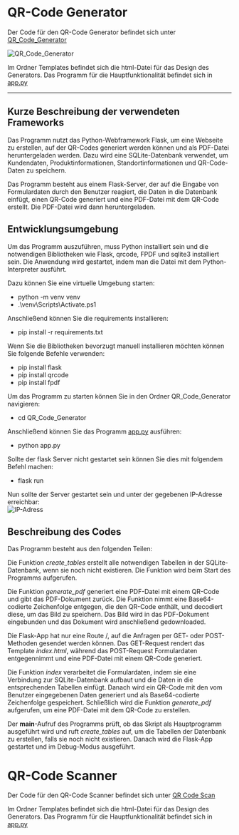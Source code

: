# QR-Code Generator
Der Code für den QR-Code Generator befindet sich unter [QR_Code_Generator](https://github.com/denisepostl/pacman/tree/main/QR_Code_Generator) 

![QR_Code_Generator](https://github.com/denisepostl/pacman/blob/main/img/qr_code_generator.png)

Im Ordner Templates befindet sich die html-Datei für das Design des Generators. 
Das Programm für die Hauptfunktionalität befindet sich in [app.py](https://github.com/denisepostl/pacman/blob/main/QR_Code_Generator/app.py)


-----------------------------------------------------------------------------------------------------------------------------------------------------------
## Kurze Beschreibung der verwendeten Frameworks
Das Programm nutzt das Python-Webframework Flask, um eine Webseite zu erstellen, auf der QR-Codes generiert werden können und als PDF-Datei heruntergeladen werden. Dazu wird eine SQLite-Datenbank verwendet, um Kundendaten, Produktinformationen, Standortinformationen und QR-Code-Daten zu speichern.

Das Programm besteht aus einem Flask-Server, der auf die Eingabe von Formulardaten durch den Benutzer reagiert, die Daten in die Datenbank einfügt, einen QR-Code generiert und eine PDF-Datei mit dem QR-Code erstellt. Die PDF-Datei wird dann heruntergeladen.

## Entwicklungsumgebung
Um das Programm auszuführen, muss Python installiert sein und die notwendigen Bibliotheken wie Flask, qrcode, FPDF und sqlite3 installiert sein. Die Anwendung wird gestartet, indem man die Datei mit dem Python-Interpreter ausführt.

Dazu können Sie eine virtuelle Umgebung starten:
  - python -m venv venv
  - .\venv\Scripts\Activate.ps1

Anschließend können Sie die requirements installieren:
  - pip install -r requirements.txt

Wenn Sie die Bibliotheken bevorzugt manuell installieren möchten können Sie folgende Befehle verwenden:
  - pip install flask
  - pip install qrcode
  - pip install fpdf

Um das Programm zu starten können Sie in den Ordner QR_Code_Generator navigieren:
  - cd QR_Code_Generator

Anschließend können Sie das Programm [app.py](https://github.com/denisepostl/pacman/blob/main/QR_Code_Generator/app.py) ausführen:
  - python app.py

Sollte der flask Server nicht gestartet sein können Sie dies mit folgendem Befehl machen:
  - flask run 

Nun sollte der Server gestartet sein und unter der gegebenen IP-Adresse erreichbar: <br>
![IP-Adress](https://github.com/denisepostl/pacman/blob/main/img/server.png)

## Beschreibung des Codes
Das Programm besteht aus den folgenden Teilen:

Die Funktion *create_tables* erstellt alle notwendigen Tabellen in der SQLite-Datenbank, wenn sie noch nicht existieren. Die Funktion wird beim Start des Programms aufgerufen.

Die Funktion *generate_pdf* generiert eine PDF-Datei mit einem QR-Code und gibt das PDF-Dokument zurück. Die Funktion nimmt eine Base64-codierte Zeichenfolge entgegen, die den QR-Code enthält, und decodiert diese, um das Bild zu speichern. Das Bild wird in das PDF-Dokument eingebunden und das Dokument wird anschließend gedownloaded.

Die Flask-App hat nur eine Route /, auf die Anfragen per GET- oder POST-Methoden gesendet werden können. Das GET-Request rendert das Template *index.html*, während das POST-Request Formulardaten entgegennimmt und eine PDF-Datei mit einem QR-Code generiert.

Die Funktion *index* verarbeitet die Formulardaten, indem sie eine Verbindung zur SQLite-Datenbank aufbaut und die Daten in die entsprechenden Tabellen einfügt. Danach wird ein QR-Code mit den vom Benutzer eingegebenen Daten generiert und als Base64-codierte Zeichenfolge gespeichert. Schließlich wird die Funktion *generate_pdf* aufgerufen, um eine PDF-Datei mit dem QR-Code zu erstellen.

Der __main__-Aufruf des Programms prüft, ob das Skript als Hauptprogramm ausgeführt wird und ruft *create_tables* auf, um die Tabellen der Datenbank zu erstellen, falls sie noch nicht existieren. Danach wird die Flask-App gestartet und im Debug-Modus ausgeführt.

# QR-Code Scanner
Der Code für den QR-Code Scanner befindet sich unter [QR Code Scan](https://github.com/denisepostl/pacman/tree/main/QR_Code_Scan)

Im Ordner Templates befindet sich die html-Datei für das Design des Generators. 
Das Programm für die Hauptfunktionalität befindet sich in [app.py](https://github.com/denisepostl/pacman/blob/main/QR_Code_Scan/app.py)

